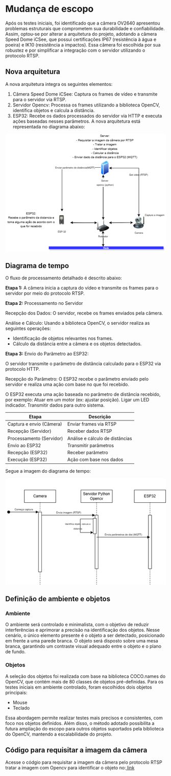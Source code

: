 
  <h1> Mudança de escopo </h1>
  <p>Após os testes iniciais, foi identificado que a câmera OV2640 apresentou problemas estruturais que comprometem sua durabilidade e confiabilidade. Assim, optou-se por alterar a arquitetura do projeto, adotando a câmera Speed Dome iCSee, que possui certificações IP67 (resistência à água e poeira) e IK10 (resistência a impactos). Essa câmera foi escolhida por sua robustez e por simplificar a integração com o servidor utilizando o protocolo RTSP.</p>
  <h2>Nova arquitetura</h2>

  <p>A nova arquitetura integra os seguintes elementos:

1. Câmera Speed Dome iCSee: Captura os frames de vídeo e transmite para o servidor via RTSP.
2. Servidor Opencv: Processa os frames utilizando a biblioteca OpenCV, identifica objetos e calcula a distância.
3. ESP32: Recebe os dados processados do servidor via HTTP e executa ações baseadas nesses parâmetros.
A nova arquitetura está representada no diagrama abaixo:

</p>
  <img src= "imagens/pi3arquitetura-diagram.drawio.png" alt = "aruitetura">
  <h2>Diagrama de tempo</h2>

  <p>O fluxo de processamento detalhado é descrito abaixo:

<b>Etapa 1:</b> A câmera inicia a captura do vídeo e transmite os frames para o servidor por meio do protocolo RTSP.


<b>Etapa 2:</b> Processamento no Servidor

Recepção dos Dados: O servidor, recebe os frames enviados pela câmera.


Análise e Cálculo: Usando a biblioteca OpenCV, o servidor realiza as seguintes operações:
<ul>
<li>Identificação de objetos relevantes nos frames.</li>
<li>Cálculo da distância entre a câmera e os objetos detectados.</li>
</ul>
<b>Etapa 3:</b> Envio do Parâmetro ao ESP32: 

O servidor transmite o parâmetro de distância calculado para o ESP32 via protocolo HTTP.

Recepção do Parâmetro:
O ESP32 recebe o parâmetro enviado pelo servidor e realiza uma ação com base no que foi recebido.


O ESP32 executa uma ação baseada no parâmetro de distância recebido, por exemplo:
Atuar em um motor (ex: ajustar posição).
Ligar um LED indicador.
Transmitir dados para outro sistema.

 <table>
        <thead>
            <tr>
                <th>Etapa</th>
                <th>Descrição</th>
            </tr>
        </thead>
        <tbody>
            <tr>
                <td>Captura e envio (Câmera)</td>
                <td>Enviar frames via RTSP</td>
            </tr>
            <tr>
                <td>Recepção (Servidor)</td>
                <td>Receber dados RTSP</td>
            </tr>
            <tr>
                <td>Processamento (Servidor)</td>
                <td>Análise e cálculo de distâncias</td>
            </tr>
            <tr>
                <td>Envio ao ESP32</td>
                <td>Transmitir parâmetros</td>
            </tr>
            <tr>
                <td>Recepção (ESP32)</td>
                <td>Receber parâmetro</td>
            </tr>
            <tr>
                <td>Execução (ESP32)</td>
                <td>Ação com base nos dados</td>
            </tr>
        </tbody>
    </table>

Segue a imagem do diagrama de tempo:</p>

  <img src = "imagens/diagrama-tempo-pi3.drawio2.png" alt = "Diagrama de tempo">

  <h2>Definição de ambiente e objetos</h2>
  <h3>Ambiente</h3>
  <p>O ambiente será controlado e minimalista, com o objetivo de reduzir interferências e aprimorar a precisão na identificação dos objetos. Nesse cenário, o único elemento presente é o objeto a ser detectado, posicionado em frente a uma parede branca. O objeto será disposto sobre uma mesa branca, garantindo um contraste visual adequado entre o objeto e o plano de fundo.</p>
  <h3>Objetos</h3>
  <p>A seleção dos objetos foi realizada com base na biblioteca COCO.names do OpenCV, que contém mais de 80 classes de objetos pré-definidas. Para os testes iniciais em ambiente controlado, foram escolhidos dois objetos principais:</p>
  <ul>
  <li>Mouse</li>
  <li>Teclado</li>
  </ul>
  Essa abordagem permite realizar testes mais precisos e consistentes, com foco nos objetos definidos. Além disso, o método adotado possibilita a futura ampliação do escopo para outros objetos suportados pela biblioteca do OpenCV, mantendo a escalabilidade do projeto.
  <h2>Código para requisitar a imagem da câmera</h2>
  <p>Acesse o códgio para requisitar a imagem da câmera pelo protocolo RTSP tratar a imagem com Opencv para identificar o objeto no:<a href="codigos/pythonserver"> link </a></p>
